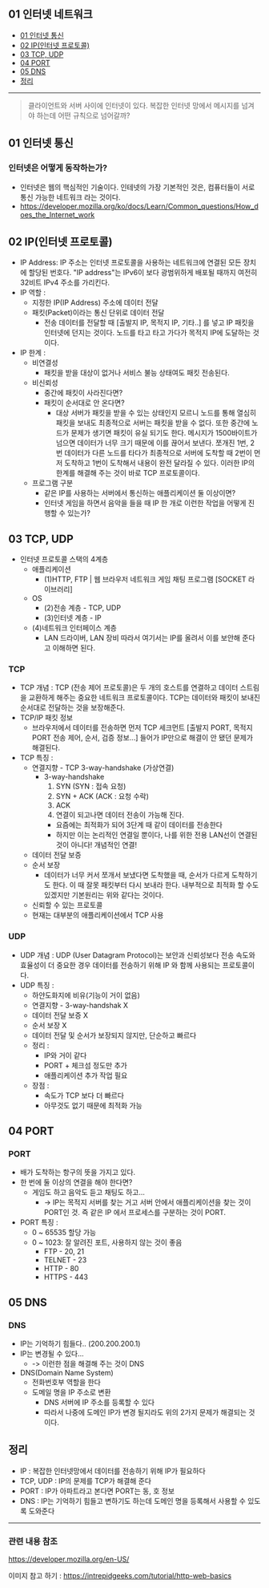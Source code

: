 ## 01 인터넷 네트워크 ##
- [01 인터넷 통신](#1)
- [02 IP(인터넷 프로토콜)](#2)
- [03 TCP, UDP](#3)
- [04 PORT](#4)  
- [05 DNS](#5)
- [정리](#6)

---

> 클라이언트와 서버 사이에 인터넷이 있다. 복잡한 인터넷 망에서 메시지를 넘겨야 하는데 어떤 규칙으로 넘어갈까? 

<a name="1"></a>
## 01 인터넷 통신 ##
### 인터넷은 어떻게 동작하는가? ###
- 인터넷은 웹의 핵심적인 기술이다. 인테넷의 가장 기본적인 것은, 컴퓨터들이 서로 통신 가능한 네트워크 라는 것이다.
- https://developer.mozilla.org/ko/docs/Learn/Common_questions/How_does_the_Internet_work


<a name="2"></a>
## 02 IP(인터넷 프로토콜) ##
- IP Address: IP 주소는 인터넷 프로토콜을 사용하는 네트워크에 연결된 모든 장치에 할당된 번호다. "IP address"는 IPv6이 보다 광범위하게 배포될 때까지 여전히 32비트 IPv4 주소를 가리킨다.
- IP 역할 : 
    - 지정한 IP(IP Address) 주소에 데이터 전달
    - 패킷(Packet)이라는 통신 단위로 데이터 전달
        - 전송 데이터를 전달할 때 [출발지 IP, 목적지 IP, 기타..] 를 넣고 IP 패킷을 인터넷에 던지는 것이다. 노드를 타고 타고 가다가 목적지 IP에 도달하는 것이다.
- IP 한계 :
    - 비연결성
        - 패킷을 받을 대상이 없거나 서비스 불능 상태여도 패킷 전송된다.
    - 비신뢰성
        - 중간에 패킷이 사라진다면?
        - 패킷이 순서대로 안 온다면?
            - 대상 서버가 패킷을 받을 수 있는 상태인지 모르니 노드를 통해 열심히 패킷을 보내도 최종적으로 서버는 패킷을 받을 수 없다. 또한 중간에 노드가 문제가 생기면  패킷이 유실 되기도 한다. 메시지가 1500바이트가 넘으면 데이터가 너무 크기 때문에 이를 끊어서 보낸다. 쪼개진 1번, 2번 데이터가 다른 노드를 타다가 최종적으로 서버에 도착할 때 2번이 먼저 도착하고 1번이 도착해서 내용이 완전 달라질 수 있다. 이러한 IP의 한계를 해결해 주는 것이 바로 TCP 프로토콜이다.
    - 프로그램 구분
        - 같은 IP를 사용하는 서버에서 통신하는 애플리케이션 둘 이상이면?
        - 인터넷 게임을 하면서 음악을 들을 때 IP 한 개로 이런한 작업을 어떻게 진행할 수 있는가?

<a name="3"></a>
## 03 TCP, UDP ##
- 인터넷 프로토콜 스택의 4계층
    - 애플리케이션 
        - (1)HTTP, FTP | 웹 브라우저 네트워크 게임 채팅 프로그램 [SOCKET 라이브러리]
    - OS
        - (2)전송 계층 - TCP, UDP
        - (3)인터넷 계층 - IP
    - (4)네트워크 인터페이스 계층
        - LAN 드라이버, LAN 장비
따라서 여기서는 IP를 올려서 이를 보안해 준다고 이해하면 된다. 

### TCP ####
- TCP 개념 : TCP (전송 제어 프로토콜)은 두 개의 호스트를 연결하고 데이터 스트림을 교환하게 해주는 중요한 네트워크 프로토콜이다. TCP는 데이터와 패킷이 보내진 순서대로 전달하는 것을 보장해준다.
- TCP/IP 패킷 정보
    - 브라우저에서 데이터를 전송하면 먼저 TCP 세크먼트 [출발지 PORT, 목적지 PORT 전송 제어, 순서, 검증 정보...] 들어가 IP만으로 해결이 안 됐던 문제가 해결된다.
- TCP 특징 :
    - 연결지향 - TCP 3-way-handshake (가상연결)
        - 3-way-handshake
            1) SYN (SYN : 접속 요청)
            2) SYN + ACK (ACK : 요청 수락)
            3) ACK 
            4) 연결이 되고나면 데이터 전송이 가능해 진다.
            - 요즘에는 최적화가 되어 3단계 때 같이 데이터를 전송한다
            - 하지만 이는 논리적인 연결일 뿐이다, 나를 위한 전용 LAN선이 연결된 것이 아니다! 개념적인 연결!
    - 데이터 전달 보증
    - 순서 보장
        - 데이터가 너무 커서 쪼개서 보냈다면 도착했을 때, 순서가 다르게 도착하기도 한다. 이 때 잘못 패킷부터 다시 보내라 한다.
        내부적으로 최적화 할 수도 있겠지만 기본원리는 위와 같다는 것이다.
    - 신뢰할 수 있는 프로토콜
    - 현재는 대부분의 애플리케이션에서 TCP 사용

### UDP ###
- UDP 개념 : UDP (User Datagram Protocol)는 보안과 신뢰성보다 전송 속도와 효율성이 더 중요한 경우 데이터를 전송하기 위해 IP 와 함께 사용되는 프로토콜이다.
- UDP 특징 : 
    - 하얀도화지에 비유(기능이 거이 없음)
    - 연결지향 - 3-way-handshak X
    - 데이터 전달 보증 X 
    - 순서 보장 X
    - 데이터 전달 및 순서가 보장되지 않지만, 단순하고 빠르다
    - 정리 : 
        - IP와 거이 같다
        - PORT + 체크섬 정도만 추가
        - 애플리케이션 추가 작업 필요
    - 장점 : 
        - 속도가 TCP 보다 더 빠르다
        - 아무것도 없기 때문에 최적화 가능


<a name="4"></a>
## 04 PORT ##
### PORT ###
- 배가 도착하는 항구의 뜻을 가지고 있다.
- 한 번에 둘 이상의 연결을 해야 한다면?
    - 게임도 하고 음악도 듣고 채팅도 하고...
        - -> IP는 목적지 서버를 찾는 거고 서버 안에서 애플리케이션을 찾는 것이 PORT인 것. 즉 같은 IP 에서 프로세스를 구분하는 것이 PORT.
- PORT 특징 :
    - 0 ~ 65535 할당 가능
    - 0 ~ 1023: 잘 알려진 포트, 사용하지 않는 것이 좋음
        - FTP - 20, 21
        - TELNET - 23
        - HTTP - 80
        - HTTPS - 443


<a name="5"></a>
## 05 DNS ##
### DNS ###
- IP는 기억하기 힘들다.. (200.200.200.1) 
- IP는 변경될 수 있다...
    - -> 이런한 점을 해결해 주는 것이 DNS
- DNS(Domain Name System)
    - 전화번호부 역할을 한다
    - 도메일 명을 IP 주소로 변환
        - DNS 서버에 IP 주소를 등록할 수 있다
        - 따라서 나중에 도메인 IP가 변경 될지라도 위의 2가지 문제가 해결되는 것이다.

<a name="6"></a>
## 정리 ##
- IP : 복잡한 인터넷망에서 데이터를 전송하기 위해 IP가 필요하다
- TCP, UDP : IP의 문제를 TCP가 해결해 준다
- PORT : IP가 아파트라고 본다면 PORT는 동, 호 정보
- DNS : IP는 기억하기 힘들고 변하기도 하는데 도메인 명을 등록해서 사용할 수 있도록 도와준다


---
### 관련 내용 참조 ###
https://developer.mozilla.org/en-US/

이미지 참고 하기 : https://intrepidgeeks.com/tutorial/http-web-basics
